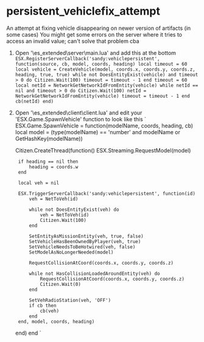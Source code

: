 # persistent_vehiclefix_attempt
An attempt at fixing vehicle disappearing on newer version of artifacts (in some cases)
You might get some errors on the server where it tries to access an invalid value; can't solve that problem cba

1. Open '\es_extended\server\main.lua' and add this at the bottom
`
ESX.RegisterServerCallback('sandy:vehiclepersistent', function(source, cb, model, coords, heading)
	local timeout = 60
	local vehicle = CreateVehicle(model, coords.x, coords.y, coords.z, heading, true, true)
    while not DoesEntityExist(vehicle) and timeout > 0 do
    	Citizen.Wait(100)
        timeout = timeout - 1
    end
    timeout = 60
    local netId = NetworkGetNetworkIdFromEntity(vehicle)
	while netId == nil and timeout > 0 do
   		Citizen.Wait(100)
    	netId = NetworkGetNetworkIdFromEntity(vehicle)
    	timeout = timeout - 1
	end
	cb(netId)
end)
`
2. Open '\es_extended\client\client.lua' and edit your 'ESX.Game.SpawnVehicle' function to look like this
`
ESX.Game.SpawnVehicle = function(modelName, coords, heading, cb)
	local model = (type(modelName) == 'number' and modelName or GetHashKey(modelName))

	Citizen.CreateThread(function()
		ESX.Streaming.RequestModel(model)

		if heading == nil then
			heading = coords.w
		end

		local veh = nil

		ESX.TriggerServerCallback('sandy:vehiclepersistent', function(id)
			veh = NetToVeh(id)

			while not DoesEntityExist(veh) do
				veh = NetToVeh(id)
				Citizen.Wait(100)
			end
			
			SetEntityAsMissionEntity(veh, true, false)
			SetVehicleHasBeenOwnedByPlayer(veh, true)
			SetVehicleNeedsToBeHotwired(veh, false)
			SetModelAsNoLongerNeeded(model)

			RequestCollisionAtCoord(coords.x, coords.y, coords.z)

			while not HasCollisionLoadedAroundEntity(veh) do
				RequestCollisionAtCoord(coords.x, coords.y, coords.z)
				Citizen.Wait(0)
			end

			SetVehRadioStation(veh, 'OFF')
			if cb then
				cb(veh)
			end
		end, model, coords, heading)
	end)
end
`
